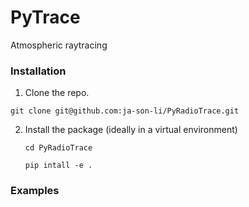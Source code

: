 # PyTrace
Atmospheric raytracing 

### Installation 
1. Clone the repo.
   
  ``git clone git@github.com:ja-son-li/PyRadioTrace.git``
  
2. Install the package (ideally in a virtual environment)

   ``cd PyRadioTrace``
   
   ``pip intall -e .`` 

### 

### Examples
